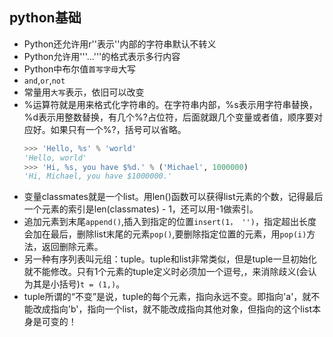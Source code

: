 ## python基础
- Python还允许用r''表示''内部的字符串默认不转义
- Python允许用'''...'''的格式表示多行内容
- Python中布尔值`首写字母`大写
- `and`,`or`,`not`
- 常量用`大写`表示，依旧可以改变
- %运算符就是用来格式化字符串的。在字符串内部，%s表示用字符串替换，%d表示用整数替换，有几个%?占位符，后面就跟几个变量或者值，顺序要对应好。如果只有一个%?，括号可以省略。
  ```python
  >>> 'Hello, %s' % 'world'
  'Hello, world'
  >>> 'Hi, %s, you have $%d.' % ('Michael', 1000000)
  'Hi, Michael, you have $1000000.'
  ```
- 变量classmates就是一个list。用len()函数可以获得list元素的个数，记得最后一个元素的索引是len(classmates) - 1，还可以用-1做索引。
- 追加元素到末尾`append()`,插入到指定的位置`insert(1， '')`，指定超出长度会加在最后，删除list末尾的元素`pop()`,要删除指定位置的元素，用`pop(i)`方法，返回删除元素。
- 另一种有序列表叫元组：tuple。tuple和list非常类似，但是tuple一旦初始化就不能修改。只有1个元素的tuple定义时必须加一个逗号,，来消除歧义(会认为其是小括号)`t = (1,)`。
- tuple所谓的“不变”是说，tuple的每个元素，指向永远不变。即指向'a'，就不能改成指向'b'，指向一个list，就不能改成指向其他对象，但指向的这个list本身是可变的！
